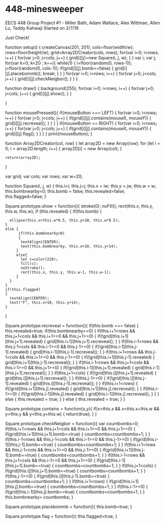 # 448-minesweeper
EECS 448 Group Project #1 - Miller Bath, Adam Wallace, Alex Wittman, Allen Lu, Teddy Kahwaji
Started on 2/7/19


Just Check!

function setup() {
  createCanvas(201, 201);
  cols=floor(width/w);
  rows=floor(height/w);
  grid=Array2DCreator(cols, rows);
  for(var i=0; i<rows; i++)
  {
    for(var j=0; j<cols; j++)
    {
        grid[i][j]=new Square(i, j, w);
      }
    }
    var i;
    var j;
    for(var k=0; k<20 ; k++){
      while(1)
    {
      i=floor(random(0, rows-1));
      j=floor(random(0, cols-1));
      if(grid[i][j].bomb==false)
      {
        grid[i][j].placebommb();
        break;
      }
    }
     }
     for(var i=0; i<rows; i++)
     {
       for(var j=0; j<cols; j++)
       {
           grid[i][j].checkNeigbor();
         }
       }
  }

function draw() {
  background(255);
  for(var i=0; i<rows; i++)
  {
    for(var j=0; j<cols; j++)
    {
       grid[i][j].show();
    }
  }

}

function mousePressed(){
if(mouseButton === LEFT)
{
  for(var i=0; i<rows; i++)
  {
    for(var j=0; j<cols; j++)
    {
        if(grid[i][j].contains(mouseX, mouseY))
        {
          grid[i][j].recreveal();
        }
      }
    }
  }
  if(mouseButton == RIGHT)
  {
    for(var i=0; i<rows; i++)
    {
      for(var j=0; j<cols; j++)
      {
          if(grid[i][j].contains(mouseX, mouseY))
          {
            grid[i][j].flag();
          }
        }
      }
  }
   print(mouseButton);
}

function Array2DCreator(col, row) {
    let array2D = new Array(row);
    for (let i = 0; i < array2D.length; i++)
    {
        array2D[i] = new Array(col);
    }

    return(array2D);
}

var grid;
var cols;
var rows;
var w=20;

function Square(i, j, w)
{
  this.i=i;
  this.j=j;
  this.x = i*w;
  this.y = j*w;
  this.w = w;
  this.bombnearby=0;
  this.bomb = false;
  this.revealed=false;
  this.flagged=false;
}

Square.prototype.show = function(){
	stroke(0);
  noFill();
  rect(this.x, this.y, this.w, this.w);
  if (this.revealed)
  {
    if(this.bomb)
    {

      ellipse(this.x+this.w*0.5, this.y+10, this.w*0.5);
    }
    else {
          if(this.bombnearby>0)
          {
           textAlign(CENTER);
           text(this.bombnearby, this.x+10, this.y+14);
         }
         else{
           let c=color(220);
           fill(c);
           noStroke();
           rect(this.x, this.y, this.w-1, this.w-1);
         }
      }
    }
    if(this.flagged)
    {
      textAlign(CENTER);
      text("F", this.x+10, this.y+14);
    }
  }


Square.prototype.recreveal = function(){
  if(this.bomb === false)
  {
    this.revealed=true;
  if(this.bombnearby==0)
    {
        if(this.i+1<rows && this.j+1<cols && this.i+1>=0 && this.j+1>=0)
      {
        if(!grid[this.i+1][this.j+1].revealed)
      {
        grid[this.i+1][this.j+1].recreveal();
        }
      }
      if(this.i-1<rows && this.j-1<cols && this.i-1>=0 && this.j-1>=0)
      {
        if(!grid[this.i-1][this.j-1].revealed)
        {
          grid[this.i-1][this.j-1].recreveal();
        }
      }
      if(this.i+1<rows && this.j-1<cols && this.i+1>=0 && this.j-1>=0)
      {
        if(!grid[this.i+1][this.j-1].revealed)
        {
          grid[this.i+1][this.j-1].recreveal();
        }
      }
      if(this.i-1<rows && this.j+1<cols && this.i-1>=0 && this.j+1>=0)
      {
        if(!grid[this.i-1][this.j+1].revealed)
       {
         grid[this.i-1][this.j+1].recreveal();
       }
      }
      if(this.j+1<cols)
      {
        if(!grid[this.i][this.j+1].revealed)
        {
          grid[this.i][this.j+1].recreveal();
        }
      }
      if(this.j-1>=0)
      {
        if(!grid[this.i][this.j-1].revealed)
       {
        grid[this.i][this.j-1].recreveal();
       }
      }
      if(this.i+1<rows)
      {
        if(!grid[this.i+1][this.j].revealed)
       {
         grid[this.i+1][this.j].recreveal();
       }
      }
      if(this.i-1>=0)
      {
        if(!grid[this.i-1][this.j].revealed)
        {
          grid[this.i-1][this.j].recreveal();
        }
      }
          }
  else
    {
       this.revealed = true;
          }
  }
  else {
           this.revealed = true;
    }
  }


Square.prototype.contains = function(x,y){
  if(x>this.x && x<this.x+this.w && y>this.y && y<this.y+this.w)
  {
    return(true);
  }
}

Square.prototype.checkNeigbor = function(){
    var countbombs=0;
if(this.i+1<rows && this.j+1<cols && this.i+1>=0 && this.j+1>=0)
{
  if(grid[this.i+1][this.j+1].bomb==true)
  {
    countbombs=countbombs+1;
  }
}
  if(this.i-1<rows && this.j-1<cols && this.i-1>=0 && this.j-1>=0)
{
  if(grid[this.i-1][this.j-1].bomb==true)
  {
    countbombs=countbombs+1;
  }
}
if(this.i+1<rows && this.j-1<cols && this.i+1>=0 && this.j-1>=0)
{
  if(grid[this.i+1][this.j-1].bomb==true)
  {
    countbombs=countbombs+1;
  }
}
  if(this.i-1<rows && this.j+1<cols && this.i-1>=0 && this.j+1>=0)
{
  if(grid[this.i-1][this.j+1].bomb==true)
  {
    countbombs=countbombs+1;
  }
}
if(this.j+1<cols)
{
  if(grid[this.i][this.j+1].bomb==true)
  {
    countbombs=countbombs+1;
  }
}
if(this.j-1>=0)
{
  if(grid[this.i][this.j-1].bomb==true)
  {
    countbombs=countbombs+1;
  }
}
if(this.i+1<rows)
{
  if(grid[this.i+1][this.j].bomb==true)
  {
    countbombs=countbombs+1;
  }
}
if(this.i-1>=0)
{
  if(grid[this.i-1][this.j].bomb==true)
  {
    countbombs=countbombs+1;
  }
}
 this.bombnearby= countbombs;
}

Square.prototype.placebommb = function(){
   this.bomb=true;
}

Square.prototype.flag = function(){
  this.flagged=true;
}
